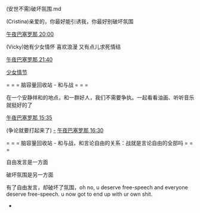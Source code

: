 
(安世不需)破坏氛围.md

(Cristina)亲爱的，你最好能引诱我，你最好别破坏氛围

[午夜巴塞罗那 20:00](http://www.bilibili.com/video/av2065903/)


(Vicky)她有少女情怀 喜欢浪漫 又有点儿求死情结

[午夜巴塞罗那 21:40](http://www.bilibili.com/video/av2065903/)

[少女情节](https://twitter.com/Arianaworldupd2/status/861191647039803392)

= = = 脑容量回收站 - 和与战 = = =

在一个安静祥和的地点，和一群好人，我们不需要争执。一起看看油画、听听音乐就挺好的了

[午夜巴塞罗那 15:35](http://www.bilibili.com/video/av2065903/)

(争论就要打起来了)
[-](https://github.com/7900ms/000nottheater_deserted_systemlibrary/blob/master/supplementary/term-聊句-适可而止句.md)
[午夜巴塞罗那 16:30](http://www.bilibili.com/video/av2065903/)



= = = 脑容量回收站 - 和与战，和言论自由的关系：战就是言论自由的全部吗 = = =

自由发言是一方面

破坏氛围是另一方面

有了自由发言，却破坏了氛围，oh no, u deserve free-speech and everyone deserve free-speech. u now got to end up with ur own shit.



-
